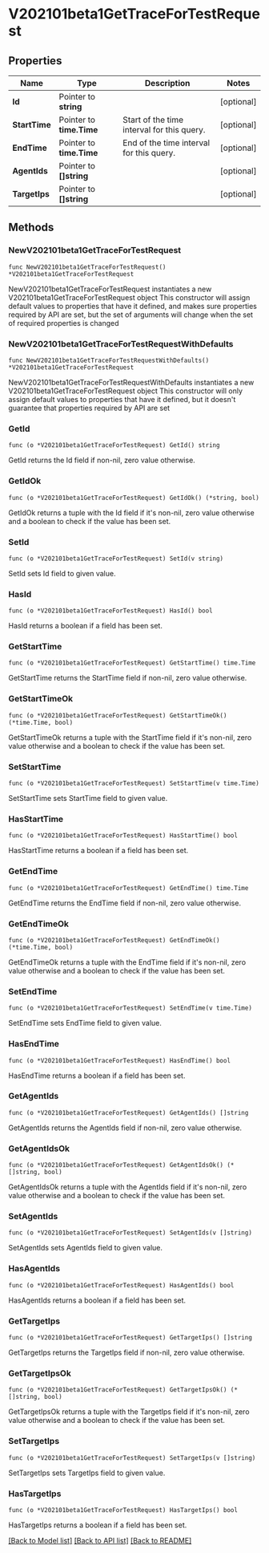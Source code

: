 # V202101beta1GetTraceForTestRequest

## Properties

Name | Type | Description | Notes
------------ | ------------- | ------------- | -------------
**Id** | Pointer to **string** |  | [optional] 
**StartTime** | Pointer to **time.Time** | Start of the time interval for this query. | [optional] 
**EndTime** | Pointer to **time.Time** | End of the time interval for this query. | [optional] 
**AgentIds** | Pointer to **[]string** |  | [optional] 
**TargetIps** | Pointer to **[]string** |  | [optional] 

## Methods

### NewV202101beta1GetTraceForTestRequest

`func NewV202101beta1GetTraceForTestRequest() *V202101beta1GetTraceForTestRequest`

NewV202101beta1GetTraceForTestRequest instantiates a new V202101beta1GetTraceForTestRequest object
This constructor will assign default values to properties that have it defined,
and makes sure properties required by API are set, but the set of arguments
will change when the set of required properties is changed

### NewV202101beta1GetTraceForTestRequestWithDefaults

`func NewV202101beta1GetTraceForTestRequestWithDefaults() *V202101beta1GetTraceForTestRequest`

NewV202101beta1GetTraceForTestRequestWithDefaults instantiates a new V202101beta1GetTraceForTestRequest object
This constructor will only assign default values to properties that have it defined,
but it doesn't guarantee that properties required by API are set

### GetId

`func (o *V202101beta1GetTraceForTestRequest) GetId() string`

GetId returns the Id field if non-nil, zero value otherwise.

### GetIdOk

`func (o *V202101beta1GetTraceForTestRequest) GetIdOk() (*string, bool)`

GetIdOk returns a tuple with the Id field if it's non-nil, zero value otherwise
and a boolean to check if the value has been set.

### SetId

`func (o *V202101beta1GetTraceForTestRequest) SetId(v string)`

SetId sets Id field to given value.

### HasId

`func (o *V202101beta1GetTraceForTestRequest) HasId() bool`

HasId returns a boolean if a field has been set.

### GetStartTime

`func (o *V202101beta1GetTraceForTestRequest) GetStartTime() time.Time`

GetStartTime returns the StartTime field if non-nil, zero value otherwise.

### GetStartTimeOk

`func (o *V202101beta1GetTraceForTestRequest) GetStartTimeOk() (*time.Time, bool)`

GetStartTimeOk returns a tuple with the StartTime field if it's non-nil, zero value otherwise
and a boolean to check if the value has been set.

### SetStartTime

`func (o *V202101beta1GetTraceForTestRequest) SetStartTime(v time.Time)`

SetStartTime sets StartTime field to given value.

### HasStartTime

`func (o *V202101beta1GetTraceForTestRequest) HasStartTime() bool`

HasStartTime returns a boolean if a field has been set.

### GetEndTime

`func (o *V202101beta1GetTraceForTestRequest) GetEndTime() time.Time`

GetEndTime returns the EndTime field if non-nil, zero value otherwise.

### GetEndTimeOk

`func (o *V202101beta1GetTraceForTestRequest) GetEndTimeOk() (*time.Time, bool)`

GetEndTimeOk returns a tuple with the EndTime field if it's non-nil, zero value otherwise
and a boolean to check if the value has been set.

### SetEndTime

`func (o *V202101beta1GetTraceForTestRequest) SetEndTime(v time.Time)`

SetEndTime sets EndTime field to given value.

### HasEndTime

`func (o *V202101beta1GetTraceForTestRequest) HasEndTime() bool`

HasEndTime returns a boolean if a field has been set.

### GetAgentIds

`func (o *V202101beta1GetTraceForTestRequest) GetAgentIds() []string`

GetAgentIds returns the AgentIds field if non-nil, zero value otherwise.

### GetAgentIdsOk

`func (o *V202101beta1GetTraceForTestRequest) GetAgentIdsOk() (*[]string, bool)`

GetAgentIdsOk returns a tuple with the AgentIds field if it's non-nil, zero value otherwise
and a boolean to check if the value has been set.

### SetAgentIds

`func (o *V202101beta1GetTraceForTestRequest) SetAgentIds(v []string)`

SetAgentIds sets AgentIds field to given value.

### HasAgentIds

`func (o *V202101beta1GetTraceForTestRequest) HasAgentIds() bool`

HasAgentIds returns a boolean if a field has been set.

### GetTargetIps

`func (o *V202101beta1GetTraceForTestRequest) GetTargetIps() []string`

GetTargetIps returns the TargetIps field if non-nil, zero value otherwise.

### GetTargetIpsOk

`func (o *V202101beta1GetTraceForTestRequest) GetTargetIpsOk() (*[]string, bool)`

GetTargetIpsOk returns a tuple with the TargetIps field if it's non-nil, zero value otherwise
and a boolean to check if the value has been set.

### SetTargetIps

`func (o *V202101beta1GetTraceForTestRequest) SetTargetIps(v []string)`

SetTargetIps sets TargetIps field to given value.

### HasTargetIps

`func (o *V202101beta1GetTraceForTestRequest) HasTargetIps() bool`

HasTargetIps returns a boolean if a field has been set.


[[Back to Model list]](../README.md#documentation-for-models) [[Back to API list]](../README.md#documentation-for-api-endpoints) [[Back to README]](../README.md)


